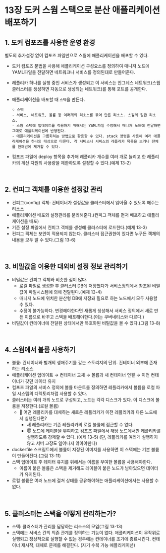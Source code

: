 # 13장 도커 스웜 스택으로 분산 애플리케이션 배포하기

## 1. 도커 컴포즈를 사용한 운영 환경

별도의 추가설정 없이 컴포즈 파일만으로 스웜에 애플리케이션을 배포할 수 있다.

- 도커 컴포즈 문법을 사용해 애플리케이션 구성요소를 정의하여 매니저 노드에 YAML파일을 전달하면 네트워크나 서비스를 정의된대로 만들어준다.
- 레플리카 하나를 실행 중인 서비스가 생성되고 이 서비스는 인그레스 네트워크(스웜 클러스터를 생성하면 자동으로 생성되는 네트워크)를 통해 포트를 공개한다.
- 애플리케이션을 배포할 때 `스택`을 만든다.

  ```
  💡 스택
  - 서비스, 네트워크, 볼륨 등 여러개의 리소스를 묶어 만든 리소스. 스웜의 일급 리소스.
  - 스웜 스택에 업데이트를 적용하기 위해서는 YAML파일 수정해서 매니저 노드에 전달하면 그대로 애플리케이션에 반영된다.
  - 애플리케이션을 그룹화하는 방법으로 활용할 수 있다. stack 명령을 사용해 여러 애플리케이션을 하나의 대상으로 다룬다. 각 서비스나 서비스의 레플리카 목록을 보거나 전체를 한꺼번에 제거할 수 있다.
  ```

- 컴포즈 파일에 deploy 항목을 추가해 레플리카 개수를 여러 개로 늘리고 한 레플리카의 계산 자원의 사용량을 제한하도록 설정할 수 있다.(예제 13-2)

<br/>

## 2. 컨피그 객체를 이용한 설정값 관리

- 컨피그(config) 객체: 컨테이너가 설정값을 클러스터에서 읽어올 수 있도록 해주는 리소스
- 애플리케이션 배포와 설정관리를 분리해준다.(컨피그 객체를 먼저 배포하고 애플리케이션을 배포)
- 기존 설정 파일에서 컨피그 객체를 생성해 클러스터에 로드한다.(예제 13-3)
- 컨피그 객체는 보안이 적용되지 않는다. 클러스터 접근권한이 있다면 누구든 객체의 내용을 모두 알 수 있다.(그림 13-6)

<br/>

## 3. 비밀값을 이용한 대외비 설정 정보 관리하기

- 비밀값은 컨피그 객체와 비슷한 점이 많다.
  - 로컬 파일로 생성한 후 클러스터 DB에 저장했다가 서비스정의에서 참조된 비밀값이 파일시스템에 의해 전달된다.(예제 13-4)
  - 매니저 노드에 위치한 분산형 DB에 저장돼 필요로 하는 노드에서 모두 사용할 수 있다.
  - 수정이 불가능하다. 변경해야한다면 새롭게 생성해서 서비스 정의에서 새로 만든 이름으로 바꾸고 스택을 배포해야한다.(이는 쿠버네티스와 다르다.)
- 비밀값이 컨테이너에 전달된 상태에서만 복호화된 비밀값을 볼 수 있다.(그림 13-8)

<br/>

## 4. 스웜에서 볼륨 사용하기

- 볼륨: 컨테이너와 별개의 생애주기를 갖는 스토리지의 단위. 컨테이너 외부에 존재하는 리소스.
- 애플리케이션 업데이트 → 컨테이너 교체 → 볼륨과 새 컨테이너 연결 → 이전 컨테이너가 갖던 데이터 유지
- 컴포즈 파일의 서비스 정의에 볼륨 마운트를 정의하면 레플리카에서 볼륨을 로컬 파일 시스템의 디렉토리처럼 사용할 수 있다.
- 클러스터는 여러 개의 노드로 구성되고, 노드는 각각 디스크가 있다. 이 디스크에 볼륨을 저장한다.(로컬 볼륨)
  - 👿 어떤 레플리카를 대체하는 새로운 레플리카가 이전 레플리카와 다른 노드에서 실행된다면?
    - 새 레플리카는 기존 레플리카의 로컬 볼륨에 접근할 수 없다.
    - 😇 노드에 레이블을 부여하고 컴포즈 파일에서 해당 노드에서만 레플리카를 실행하도록 강제할 수 있다. (예제 13-5)
      (단, 레플리카를 여러개 실행하지 않고 서버 고장도 일어나지 않아야한다)
- dockerfile 스크립트에서 볼륨이 지정된 이미지를 사용하면 이 스택에는 기본 볼륨이 만들어진다.(그림 13-11)
- 스택 업데이트 후 데이터 유지를 위해서는 이름을 부여한 볼륨을 사용해야한다.
  - 이름이 붙은 볼륨은 스택을 제거해도 레이블이 붙은 노드가 남아있으면 데이터가 유지된다.
- 로컬 볼륨은 여러 노드에 걸쳐 상태를 공유해야하는 애플리케이션에서는 사용할 수 없다.

<br/>

## 5. 클러스터는 스택을 어떻게 관리하는가?

- 스택: 클러스터가 관리를 담당하는 리소스의 모임(그림 13-13)
- 스택에는 서비스 간의 의존 관계를 정의하는 기능이 없다. 애플리케이션이 무작위로 실행되고 정상적으로 실행할 수 없는 경우에는 컨테이너를 조기에 종료시킨다. 컨테이너 재시작, 대체로 문제를 해결한다. (자기 수복 가능 애플리케이션)
